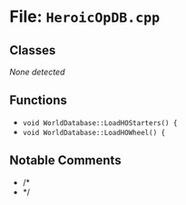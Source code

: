 # File: `HeroicOpDB.cpp`

## Classes

_None detected_

## Functions

- `void WorldDatabase::LoadHOStarters() {`
- `void WorldDatabase::LoadHOWheel() {`

## Notable Comments

- /*
- */
